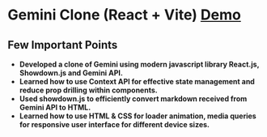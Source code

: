 


# Gemini Clone (React + Vite) [Demo](https://react-gemini-clone-naveens800.vercel.app/)
## Few Important Points
  - **Developed a clone of Gemini using modern javascript library React.js, Showdown.js and Gemini API.**
  - **Learned how to use Context API for effective state management and reduce prop drilling within components.**
  - **Used showdown.js to efficiently convert markdown received from Gemini API to HTML.**
  - **Learned how to use HTML & CSS for loader animation, media queries for responsive user interface for different device sizes.**
